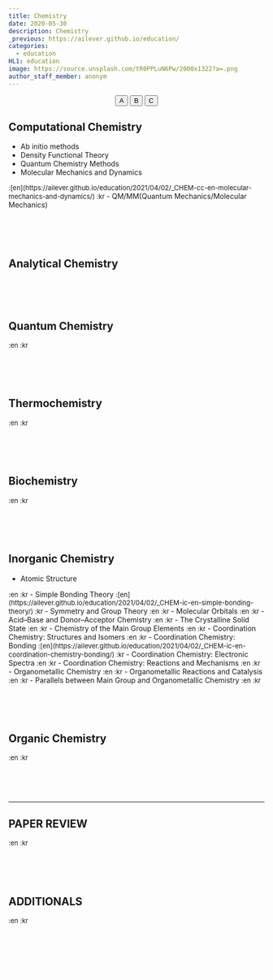```yaml
---
title: Chemistry
date: 2020-05-30
description: Chemistry
_previous: https://ailever.github.io/education/
categories:
  - education
HL1: education
image: https://source.unsplash.com/tR0PPLuN6Pw/2000x1322?a=.png
author_staff_member: anonym
---
```


<!-- Top Block -->
<div align="center" class="top_btn_box">
  <button class="top_btn" type="button" onclick="location.href='#'">A</button>
  <button class="top_btn" type="button" onclick="location.href='#'">B</button>
  <button class="top_btn" type="button" onclick="location.href='#'">C</button>
</div>
<!-- Top Block -->

## Computational Chemistry
- Ab initio methods
- Density Functional Theory
- Quantum Chemistry Methods
- Molecular Mechanics and Dynamics
<span style="font-size:small;">
  :[en](https://ailever.github.io/education/2021/04/02/_CHEM-cc-en-molecular-mechanics-and-dynamics/)
  :kr
</span>
- QM/MM(Quantum Mechanics/Molecular Mechanics)


<br><br><br>
## Analytical Chemistry

<br><br><br>
## Quantum Chemistry
<span style="font-size:small;">
  :en
  :kr
</span>

<br><br><br>
## Thermochemistry
<span style="font-size:small;">
  :en
  :kr
</span>

<br><br><br>
## Biochemistry
<span style="font-size:small;">
  :en
  :kr
</span>

<br><br><br>
## Inorganic Chemistry
- Atomic Structure
<span style="font-size:small;">
  :en
  :kr
</span>
- Simple Bonding Theory
<span style="font-size:small;">
  :[en](https://ailever.github.io/education/2021/04/02/_CHEM-ic-en-simple-bonding-theory/)
  :kr
</span>
- Symmetry and Group Theory
<span style="font-size:small;">
  :en
  :kr
</span>
- Molecular Orbitals
<span style="font-size:small;">
  :en
  :kr
</span>
- Acid–Base and Donor–Acceptor Chemistry
<span style="font-size:small;">
  :en
  :kr
</span>
- The Crystalline Solid State
<span style="font-size:small;">
  :en
  :kr
</span>
- Chemistry of the Main Group Elements
<span style="font-size:small;">
  :en
  :kr
</span>
- Coordination Chemistry: Structures and Isomers
<span style="font-size:small;">
  :en
  :kr
</span>
- Coordination Chemistry: Bonding
<span style="font-size:small;">
  :[en](https://ailever.github.io/education/2021/04/02/_CHEM-ic-en-coordination-chemistry-bonding/)
  :kr
</span>
- Coordination Chemistry: Electronic Spectra
<span style="font-size:small;">
  :en
  :kr
</span>
- Coordination Chemistry: Reactions and Mechanisms
<span style="font-size:small;">
  :en
  :kr
</span>
- Organometallic Chemistry
<span style="font-size:small;">
  :en
  :kr
</span>
- Organometallic Reactions and Catalysis
<span style="font-size:small;">
  :en
  :kr
</span>
- Parallels between Main Group and Organometallic Chemistry
<span style="font-size:small;">
  :en
  :kr
</span>

<br><br><br>
## Organic Chemistry
<span style="font-size:small;">
  :en
  :kr
</span>


<br><br><br>

--- 

## PAPER REVIEW
<span style="font-size:small;">
  :en
  :kr
</span>

<br><br><br>
## ADDITIONALS
<span style="font-size:small;">
  :en
  :kr
</span>

<br><br><br>
<!-- Bottom Block -->
<div align="center" class="bottom_btn_box">
  <span class="bottom_btn"><a href="https://github.com/ailever/ailever.github.io/blob/master/_posts/education/2020-05-30-Chemistry.md" target="_blank" style="color:white">Edit</a></span>
</div>
<!-- Bottom Block -->

<!-- Notice
# Mathematical Expression
- outline : $  $
- inline  : $$  $$

# Default Div Tag
- align : left, right, center
- font-size : xx-small, x-small, small, medium, large, x-large, xx-large
- font-weight : normal, bold
- color : red, orange, yellow, green, cyan, blue, purple, pink, white, gray, brown
- background-color : red, orange, yellow, green, cyan, blue, purple, pink, white, gray, brown

# Html Ref
- color code : https://htmlcolorcodes.com/
- tags : https://www.w3schools.com/tags/default.asp
- attributes : https://www.w3schools.com/tags/ref_attributes.asp
Notice -->


